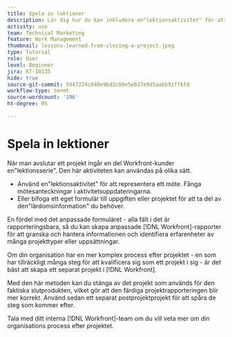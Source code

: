 ```yaml
---
title: Spela in lektioner
description: Lär dig hur du kan inkludera en"lektionsaktivitet" för att identifiera vad som gick bra och vad som kan förbättras nästa gång.
activity: use
team: Technical Marketing
feature: Work Management
thumbnail: lessons-learned-from-closing-a-project.jpeg
type: Tutorial
role: User
level: Beginner
jira: KT-10135
hide: true
source-git-commit: 5947224c840e9bd2c80e5e027e0d5aabb91ff6fd
workflow-type: tm+mt
source-wordcount: '196'
ht-degree: 0%

---
```


# Spela in lektioner

När man avslutar ett projekt ingår en del Workfront-kunder en&quot;lektionsserie&quot;. Den här aktiviteten kan användas på olika sätt.

* Använd en&quot;lektionsaktivitet&quot; för att representera ett möte. Fånga mötesanteckningar i aktivitetsuppdateringarna.
* Eller bifoga ett eget formulär till uppgiften eller projektet för att ta del av den&quot;lärdomsinformation&quot; du behöver.

En fördel med det anpassade formuläret - alla fält i det är rapporteringsbara, så du kan skapa anpassade [!DNL Workfront]-rapporter för att granska och hantera informationen och identifiera erfarenheter av många projekttyper eller uppsättningar.

Om din organisation har en mer komplex process efter projektet - en som har tillräckligt många steg för att kvalificera sig som ett projekt i sig - är det bäst att skapa ett separat projekt i [!DNL Workfront].

Med den här metoden kan du stänga av det projekt som används för den faktiska slutprodukten, vilket gör att den färdiga projektrapporteringen blir mer korrekt. Använd sedan ett separat postprojektprojekt för att spåra de steg som kommer efter.

Tala med ditt interna [!DNL Workfront]-team om du vill veta mer om din organisations process efter projektet.
